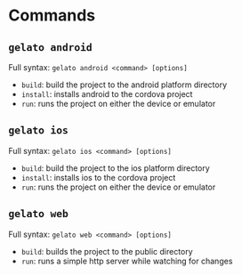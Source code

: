 # Commands

## `gelato android`

Full syntax: `gelato android <command> [options]`

* `build`: build the project to the android platform directory
* `install`: installs android to the cordova project 
* `run`: runs the project on either the device or emulator

## `gelato ios`

Full syntax: `gelato ios <command> [options]`

* `build`: build the project to the ios platform directory
* `install`: installs ios to the cordova project 
* `run`: runs the project on either the device or emulator

## `gelato web`

Full syntax: `gelato web <command> [options]`

* `build`: builds the project to the public directory
* `run`: runs a simple http server while watching for changes
